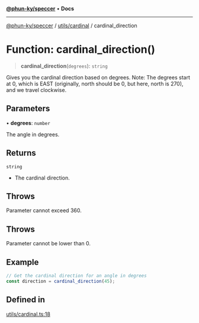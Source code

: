 [**@phun-ky/speccer**](../../../README.md) • **Docs**

***

[@phun-ky/speccer](../../../README.md) / [utils/cardinal](../README.md) / cardinal\_direction

# Function: cardinal\_direction()

> **cardinal\_direction**(`degrees`): `string`

Gives you the cardinal direction based on degrees.
Note: The degrees start at 0, which is EAST (originally, north should be 0, but here, north is 270),
and we travel clockwise.

## Parameters

• **degrees**: `number`

The angle in degrees.

## Returns

`string`

- The cardinal direction.

## Throws

Parameter cannot exceed 360.

## Throws

Parameter cannot be lower than 0.

## Example

```ts
// Get the cardinal direction for an angle in degrees
const direction = cardinal_direction(45);
```

## Defined in

[utils/cardinal.ts:18](https://github.com/phun-ky/speccer/blob/main/src/utils/cardinal.ts#L18)
